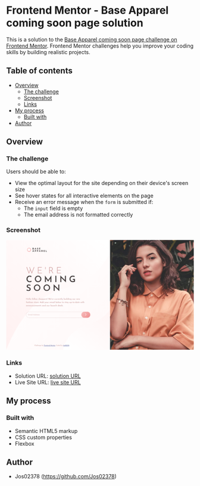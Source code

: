 # Frontend Mentor - Base Apparel coming soon page solution

This is a solution to the [Base Apparel coming soon page challenge on Frontend Mentor](https://www.frontendmentor.io/challenges/base-apparel-coming-soon-page-5d46b47f8db8a7063f9331a0). Frontend Mentor challenges help you improve your coding skills by building realistic projects.

## Table of contents

- [Overview](#overview)
  - [The challenge](#the-challenge)
  - [Screenshot](#screenshot)
  - [Links](#links)
- [My process](#my-process)
  - [Built with](#built-with)
- [Author](#author)

## Overview

### The challenge

Users should be able to:

- View the optimal layout for the site depending on their device's screen size
- See hover states for all interactive elements on the page
- Receive an error message when the `form` is submitted if:
  - The `input` field is empty
  - The email address is not formatted correctly

### Screenshot

![](./screenshot.PNG)

### Links

- Solution URL: [solution URL](https://www.frontendmentor.io/solutions/base-apparel-using-html-css-and-javascript-xM-LgudnX)
- Live Site URL: [live site URL](https://base-apparel-jos02378.netlify.app/)

## My process

### Built with

- Semantic HTML5 markup
- CSS custom properties
- Flexbox

## Author

- Jos02378 (https://github.com/Jos02378)
